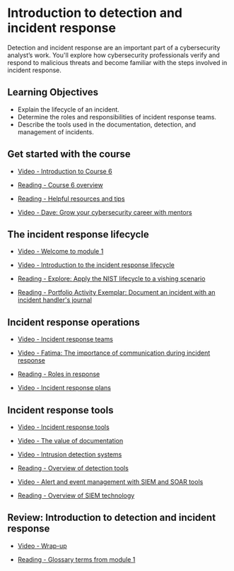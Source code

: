 # Introduction to detection and incident response

Detection and incident response are an important part of a cybersecurity analyst’s work. You'll explore how cybersecurity professionals verify and respond to malicious threats and become familiar with the steps involved in incident response.

## Learning Objectives

- Explain the lifecycle of an incident.
- Determine the roles and responsibilities of incident response teams.
- Describe the tools used in the documentation, detection, and management of incidents.

## Get started with the course

- [Video - Introduction to Course 6](https://www.coursera.org/learn/detection-and-response/lecture/PwBYp/introduction-to-course-6)

- [Reading - Course 6 overview](https://www.coursera.org/learn/detection-and-response/supplement/DUzXu/course-6-overview)

- [Reading - Helpful resources and tips](https://www.coursera.org/learn/detection-and-response/supplement/vDzay/helpful-resources-and-tips)

- [Video - Dave: Grow your cybersecurity career with mentors](https://www.coursera.org/learn/detection-and-response/lecture/VfVbv/dave-grow-your-cybersecurity-career-with-mentors)

## The incident response lifecycle

- [Video - Welcome to module 1](https://www.coursera.org/learn/detection-and-response/lecture/DDyjY/welcome-to-module-1)

- [Video - Introduction to the incident response lifecycle](https://www.coursera.org/learn/detection-and-response/lecture/UlxF7/introduction-to-the-incident-response-lifecycle)

- [Reading - Explore: Apply the NIST lifecycle to a vishing scenario](https://d10o6em2qtnr4q.cloudfront.net/assets/e2d33a2456144ea6b474b9b35b464ff1/tmp/S31P018-applying-nist-en/index.html)

- [Reading - Portfolio Activity Exemplar: Document an incident with an incident handler's journal](https://docs.google.com/document/d/1NdqPmIeVDjRMzVmOz_puj2Vw7YGZTyd_yrdcPqLTVYc/template/preview?usp=sharing)

## Incident response operations

- [Video - Incident response teams](https://www.coursera.org/learn/detection-and-response/lecture/x3Qpi/incident-response-teams)

- [Video - Fatima: The importance of communication during incident response](https://www.coursera.org/learn/detection-and-response/lecture/4TNGu/fatima-the-importance-of-communication-during-incident-response)

- [Reading - Roles in response](https://www.coursera.org/learn/detection-and-response/supplement/SMm4N/roles-in-response)

- [Video - Incident response plans](https://www.coursera.org/learn/detection-and-response/lecture/z4A5T/incident-response-plans)

## Incident response tools

- [Video - Incident response tools](https://www.coursera.org/learn/detection-and-response/lecture/HHIGY/incident-response-tools)

- [Video - The value of documentation](https://www.coursera.org/learn/detection-and-response/lecture/jWPMW/the-value-of-documentation)

- [Video - Intrusion detection systems](https://www.coursera.org/learn/detection-and-response/lecture/4TlVk/intrusion-detection-systems)

- [Reading - Overview of detection tools](https://www.coursera.org/learn/detection-and-response/supplement/2XY3h/overview-of-detection-tools)

- [Video - Alert and event management with SIEM and SOAR tools](https://www.coursera.org/learn/detection-and-response/lecture/n307a/alert-and-event-management-with-siem-and-soar-tools)

- [Reading - Overview of SIEM technology](https://www.coursera.org/learn/detection-and-response/supplement/aqoqn/overview-of-siem-technology)

## Review: Introduction to detection and incident response

- [Video - Wrap-up](https://www.coursera.org/learn/detection-and-response/lecture/JyL8r/wrap-up)

- [Reading - Glossary terms from module 1](https://www.coursera.org/learn/detection-and-response/supplement/Pf4s9/glossary-terms-from-module-1)